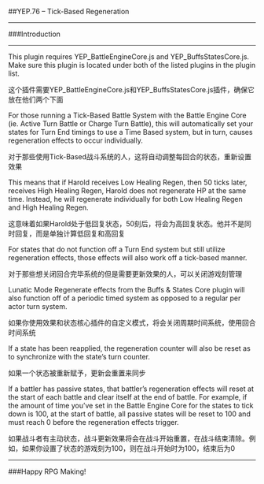##YEP.76 – Tick-Based Regeneration
***
###Introduction
***

This plugin requires YEP_BattleEngineCore.js and YEP_BuffsStatesCore.js. Make sure this plugin is located under both of the listed plugins in the plugin list.

这个插件需要YEP_BattleEngineCore.js和YEP_BuffsStatesCore.js插件，确保它放在他们两个下面

For those running a Tick-Based Battle System with the Battle Engine Core (ie. Active Turn Battle or Charge Turn Battle), this will automatically set your states for Turn End timings to use a Time Based system, but in turn, causes regeneration effects to occur individually.

对于那些使用Tick-Based战斗系统的人，这将自动调整每回合的状态，重新设置效果

This means that if Harold receives Low Healing Regen, then 50 ticks later, receives High Healing Regen, Harold does not regenerate HP at the same time. Instead, he will regenerate individually for both Low Healing Regen and High Healing Regen.

这意味着如果Harold处于低回复状态，50刻后，将会为高回复状态。他并不是同时回复，而是单独计算低回复和高回复

For states that do not function off a Turn End system but still utilize regeneration effects, those effects will also work off a tick-based manner.

对于那些想关闭回合完毕系统的但是需要更新效果的人，可以关闭游戏刻管理

Lunatic Mode Regenerate effects from the Buffs & States Core plugin will also function off of a periodic timed system as opposed to a regular per actor turn system.

如果你使用效果和状态核心插件的自定义模式，将会关闭周期时间系统，使用回合时间系统

If a state has been reapplied, the regeneration counter will also be reset as to synchronize with the state’s turn counter.

如果一个状态被重新赋予，更新会重置来同步

If a battler has passive states, that battler’s regeneration effects will reset at the start of each battle and clear itself at the end of battle. For example, if the amount of time you’ve set in the Battle Engine Core for the states to tick down is 100, at the start of battle, all passive states will be reset to 100 and must reach 0 before the regeneration effects trigger.

如果战斗者有主动状态，战斗更新效果将会在战斗开始重置，在战斗结束清除。例如，如果你设置了状态的游戏刻为100，则在战斗开始时为100，结束后为0
***
###Happy RPG Making!

